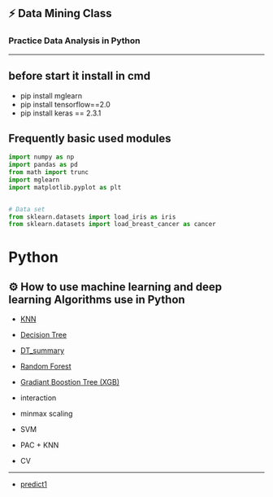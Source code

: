 ## :zap: Data Mining Class
### Practice Data Analysis in Python





-----------------------------------
## before start it install in cmd 

* pip install mglearn
* pip install tensorflow==2.0
* pip install keras == 2.3.1




## Frequently basic used modules

```python
import numpy as np
import pandas as pd
from math import trunc
import mglearn
import matplotlib.pyplot as plt


# Data set
from sklearn.datasets import load_iris as iris
from sklearn.datasets import load_breast_cancer as cancer
```

# Python
## :gear: How to use machine learning and deep learning Algorithms use in Python


+ [KNN](https://github.com/stella9605/Data-Analysis/blob/master/practice/KNN.py)

+ [Decision Tree](https://github.com/stella9605/Data-Analysis/blob/master/practice/Decision%20Tree.py)

+ [DT_summary](https://github.com/stella9605/Python/blob/Algorithm/Decision%20Tree%20Result)

+ [Random Forest](https://github.com/stella9605/Data-Analysis/blob/master/practice/Random_Forest.py)

+ [Gradiant Boostion Tree (XGB)](https://github.com/stella9605/Data-Analysis/blob/master/practice/Gradiant%20Boosting%20Tree.py) 

+ interaction

+ minmax scaling 

+ SVM

+ PAC + KNN 

+ CV


--------------------------------
+ [predict1](https://github.com/stella9605/Python/blob/master/iris_varity_prediction.py)
